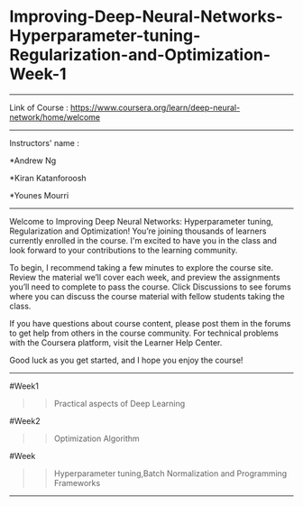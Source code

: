 # Improving-Deep-Neural-Networks-Hyperparameter-tuning-Regularization-and-Optimization-Week-1
*******************************************************************************************************************************
Link of Course : https://www.coursera.org/learn/deep-neural-network/home/welcome
*******************************************************************************************************************************
Instructors' name :

*Andrew Ng

*Kiran Katanforoosh

*Younes Mourri
*******************************************************************************************************************************
Welcome to Improving Deep Neural Networks: Hyperparameter tuning, Regularization and Optimization! You’re joining
thousands of learners currently enrolled in the course. I'm excited to have you in the class and look forward to
your contributions to the learning community.

To begin, I recommend taking a few minutes to explore the course site. Review the material we’ll cover each week,
and preview the assignments you’ll need to complete to pass the course. Click Discussions to see forums where you 
can discuss the course material with fellow students taking the class.

If you have questions about course content, please post them in the forums to get help from others in the course community.
For technical problems with the Coursera platform, visit the Learner Help Center.

Good luck as you get started, and I hope you enjoy the course!
*******************************************************************************************************************************
#Week1 
 
  >> Practical aspects of Deep Learning

#Week2

  >>Optimization Algorithm

#Week

  >>Hyperparameter tuning,Batch Normalization and Programming Frameworks

*******************************************************************************************************************************

